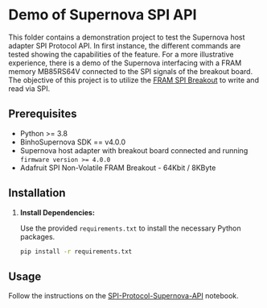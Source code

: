 # Demo of Supernova SPI API

This folder contains a demonstration project to test the Supernova host adapter SPI Protocol API. In first instance, the different commands are tested showing the capabilities of the feature. For a more illustrative experience, there is a demo of the Supernova interfacing with a FRAM memory MB85RS64V connected to the SPI signals of the breakout board. The objective of this project is to utilize the [FRAM SPI Breakout](https://cdn-shop.adafruit.com/datasheets/MB85RS64V-DS501-00015-4v0-E.pdf) to write and read via SPI.

## Prerequisites

- Python >= 3.8
- BinhoSupernova SDK == v4.0.0
- Supernova host adapter with breakout board connected and running `firmware version >= 4.0.0`
- Adafruit SPI Non-Volatile FRAM Breakout - 64Kbit / 8KByte

## Installation

1. **Install Dependencies:**

   Use the provided `requirements.txt` to install the necessary Python packages.

   ```bash
   pip install -r requirements.txt
   ```

## Usage

Follow the instructions on the [SPI-Protocol-Supernova-API](SPI-Protocol-Supernova-API.ipynb) notebook.
